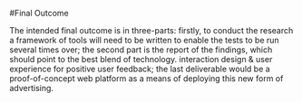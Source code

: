 #Final Outcome

The intended final outcome is in three-parts: firstly, to conduct the research a framework of tools will need to be written to enable the tests to be run several times over; the second part is the report of the findings, which should point to the best blend of technology. interaction design & user experience for  positive user feedback; the last deliverable would be a proof-of-concept web platform as a means of deploying this new form of advertising.
